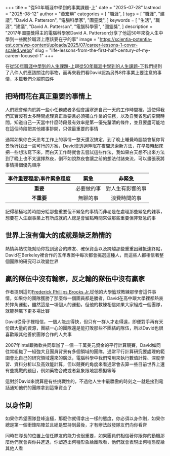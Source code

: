 +++
title = "從50年職涯中學到的事業課題-上"
date = "2025-07-28"
lastmod = "2025-08-12"
author = "黃宏勝"
categories = [
  "職涯",
]
tags = [
  "職涯",
  "建議",
  "David A. Patterson",
  "電腦科學家",
  "圖靈獎",
]
keywords = [
  "生活",
  "職涯",
  "建議",
  "David A. Patterson",
  "電腦科學家",
  "圖靈獎",
]
description = "2017年圖靈獎得主的電腦科學家David A. Patterson分享了他這50年來從人生中學到一些關於職涯上應該要在乎的事"
image = "https://scientia-potentia-est.com/wp-content/uploads/2025/07/career-lessons-1-cover-scaled.webp"
slug = "life-lessons-from-the-first-half-century-of-my-career-focused-1"
+++
 
在[從50年職涯中學到的人生課題-上](https://scientiatw.live/p/life-lessons-from-the-first-half-century-of-my-career-people-focused-1/)跟[從50年職涯中學到的人生課題-下](https://scientiatw.live/p/life-lessons-from-the-first-half-century-of-my-career-people-focused-2/)我們提到了八件人們應該關注的事物，而再來我們看David認為另外8件事業上要注意的事情，本篇我們介紹前四件

## 把時間花在真正重要的事情上
人們總會傾向於將一些小任務或者多個會議塞進自己一天的工作時間裡，這使得我們其實沒有太多時間處理真正重要且必須獨立作業的任務，以及自我省思的空閑時間，知道自己一天當中什麼時段最有效率是第一優先釐清的條件，並且要盡可能地在這個時段把其他雜事排開，只做最重要的事情

通常如果你白天思考工作上的事情一整天還沒搞定，到了晚上睡覺時腦袋會幫你背景執行找出一些可行的方案，David會透過睡眠在夜間思索新方法，在早晨時起床把一些想法寫下來，而白天工作時就會去嘗試這些作法，我如果白天想不出來方法到了晚上也不太選擇熬夜，倒不如說熬夜會讓之前的想法付諸東流，可以畫張表將事情排個優先順序

| 事件重要程度\事件緊急程度    | **緊急** | **非緊急** |
| :-----: | :-----: | :-----: |
| **重要**| 必要做的事 | 對人生有影響的事 |
| **不重要** | 無聊的事 | 浪費時間的事 |

記得積極地將時間分給那些重要但不緊急的事情而非老是在處理那些緊急的雜事，想要在人生跟事業上有所成就的人總是會留點時間來做那些重要但非緊急的事

## 世界上沒有偉大的成就是缺乏熱情的
熱情與熱忱能幫助你找到適合的隊友、確保資金以及跨越那些重重困難抵達終點，David在Berkeley裡合作的五年專案中每次都會挑選這種人，而這些人都相信著整個團隊的研究可以改變世界

## 贏的隊伍中沒有輸家，反之輸的隊伍中沒有贏家
作者提到這句[Frederick Phillips Brooks Jr.](https://en.wikipedia.org/wiki/Fred_Brooks)從他的大學籃球教練那學會這件事情，如果你的團隊獲勝了那麼每一個團員都是勝者，David在高中跟大學裡都熱衷於摔角運動，雖然這是一項個人的運動，但他的教練相信如果大家組成一個團隊，就能夠贏下更多場比賽

David從骨子裡相信，一個人能走得快，但只有一群人才走得遠，即便對手再有天份跟大量的資源，團結一心的團隊還是能打敗那些不團結的隊伍，所以David也很喜歡跟其他善於團隊合作的人共事

2007年Intel跟微軟共同舉辦了一個一千萬美元資金的平行計算競賽，David如同往常組織了一組強大且團員背景有多個領域的團隊，通常平行計算研究要處理的範圍會比自己的研究領域還來的廣泛，電腦科學中我們常用來執行數值計算、深度學習、資料分析以及高效能計算，但以競賽的角度來看通常會去算一些目前世界上還有些挑戰的題目，例如藥物合成或者氣象跟地震模擬等等

這對於David來說算是有些挑戰性的，不過他人生中最驕傲的時刻之一就是接到電話通知他們的團隊拿到這筆資金了

## 以身作則
如果你希望團隊登峰造極，那麼你就得拿出一樣的態度，你必須以身作則，如果你總是第一個衝鋒陷陣並且總是堅持到最後，才有辦法啟發隊友們向你看齊

同時在隊長的位置上信任隊友的能力也很重要，如果團員們相信著你跟你的動機那麼他們就會與你共進退，你塑造出何種形象給團隊看，他們就會表現出何種態度給其他人看
